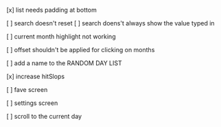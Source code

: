[x] list needs padding at bottom 

[ ] search doesn't reset 
[ ] search doens't always show the value typed in 

[ ] current month highlight not working

[ ] offset shouldn't be applied for clicking on months 

[ ] add a name to the RANDOM DAY LIST

[x] increase hitSlops 

[ ] fave screen

[ ] settings screen

[ ] scroll to the current day